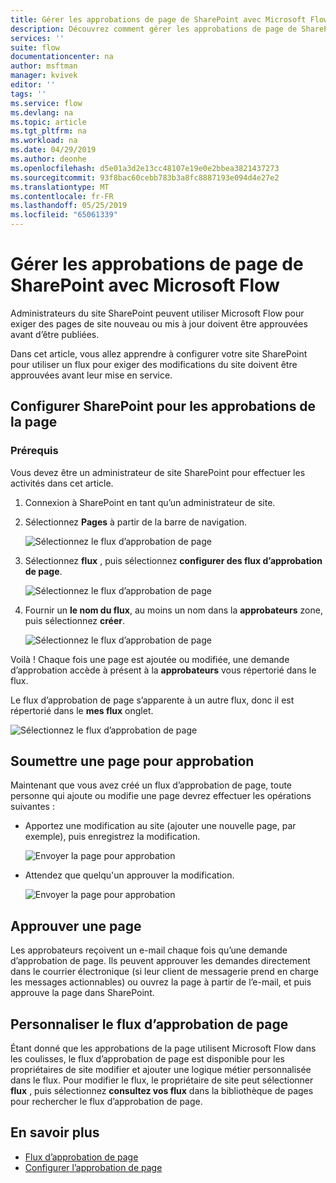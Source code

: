 ```yaml
---
title: Gérer les approbations de page de SharePoint avec Microsoft Flow | Microsoft Docs
description: Découvrez comment gérer les approbations de page de SharePoint avec Microsoft Flow...
services: ''
suite: flow
documentationcenter: na
author: msftman
manager: kvivek
editor: ''
tags: ''
ms.service: flow
ms.devlang: na
ms.topic: article
ms.tgt_pltfrm: na
ms.workload: na
ms.date: 04/29/2019
ms.author: deonhe
ms.openlocfilehash: d5e01a3d2e13cc48107e19e0e2bbea3821437273
ms.sourcegitcommit: 93f8bac60cebb783b3a8fc8887193e094d4e27e2
ms.translationtype: MT
ms.contentlocale: fr-FR
ms.lasthandoff: 05/25/2019
ms.locfileid: "65061339"
---
```

# <a name="manage-sharepoint-page-approvals-with-microsoft-flow"></a>Gérer les approbations de page de SharePoint avec Microsoft Flow

Administrateurs du site SharePoint peuvent utiliser Microsoft Flow pour exiger des pages de site nouveau ou mis à jour doivent être approuvées avant d’être publiées.

Dans cet article, vous allez apprendre à configurer votre site SharePoint pour utiliser un flux pour exiger des modifications du site doivent être approuvées avant leur mise en service.

## <a name="configure-sharepoint-for-page-approvals"></a>Configurer SharePoint pour les approbations de la page

### <a name="prerequisites"></a>Prérequis 

Vous devez être un administrateur de site SharePoint pour effectuer les activités dans cet article.

1. Connexion à SharePoint en tant qu’un administrateur de site.
1. Sélectionnez **Pages** à partir de la barre de navigation.

    ![Sélectionnez le flux d’approbation de page](media/customize-sharepoint-page-approvals/pages.png)

1. Sélectionnez **flux** , puis sélectionnez **configurer des flux d’approbation de page**.
    
    ![Sélectionnez le flux d’approbation de page](media/customize-sharepoint-page-approvals/select-page-approval-flow.png)

1. Fournir un **le nom du flux**, au moins un nom dans la **approbateurs** zone, puis sélectionnez **créer**.
    
    ![Sélectionnez le flux d’approbation de page](media/customize-sharepoint-page-approvals/flow-name-approvers-create.png)

Voilà ! Chaque fois une page est ajoutée ou modifiée, une demande d’approbation accède à présent à la **approbateurs** vous répertorié dans le flux.

Le flux d’approbation de page s’apparente à un autre flux, donc il est répertorié dans le **mes flux** onglet.

![Sélectionnez le flux d’approbation de page](media/customize-sharepoint-page-approvals/page-approval-flow-success.png)

## <a name="submit-a-page-for-approval"></a>Soumettre une page pour approbation

Maintenant que vous avez créé un flux d’approbation de page, toute personne qui ajoute ou modifie une page devrez effectuer les opérations suivantes :

 - Apportez une modification au site (ajouter une nouvelle page, par exemple), puis enregistrez la modification.

     ![Envoyer la page pour approbation](media/customize-sharepoint-page-approvals/create-new-page.png)
     
 - Attendez que quelqu'un approuver la modification.
    
    ![Envoyer la page pour approbation](media/customize-sharepoint-page-approvals/wait-for-approval.png)
    
## <a name="approve-a-page"></a>Approuver une page

Les approbateurs reçoivent un e-mail chaque fois qu’une demande d’approbation de page. Ils peuvent approuver les demandes directement dans le courrier électronique (si leur client de messagerie prend en charge les messages actionnables) ou ouvrez la page à partir de l’e-mail, et puis approuve la page dans SharePoint.

## <a name="customize-page-approval-flows"></a>Personnaliser le flux d’approbation de page

Étant donné que les approbations de la page utilisent Microsoft Flow dans les coulisses, le flux d’approbation de page est disponible pour les propriétaires de site modifier et ajouter une logique métier personnalisée dans le flux. Pour modifier le flux, le propriétaire de site peut sélectionner **flux** , puis sélectionnez **consultez vos flux** dans la bibliothèque de pages pour rechercher le flux d’approbation de page.

## <a name="learn-more"></a>En savoir plus

- [Flux d’approbation de page](https://support.office.com/article/page-approval-flow-a8b2e689-d4a1-4639-8028-333c0ece30d9)
- [Configurer l’approbation de page](https://support.office.com/article/configure-page-approval-14ce6976-a0a7-427b-b4ab-d28d344a5222)
